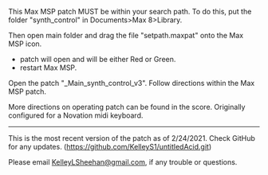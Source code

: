 
This Max MSP patch MUST be within your search path. 
To do this, put the folder "synth_control" in Documents>Max 8>Library.

Then open main folder and drag the file "setpath.maxpat" onto the Max MSP icon. 
 - patch will open and will be either Red or Green. 
 - restart Max MSP.


Open the patch "_Main_synth_control_v3". 
Follow directions within the Max MSP patch.

More directions on operating patch can be found in the score. 
Originally configured for a Novation midi keyboard. 

-------------------------------------------------------------------------------
This is the most recent version of the patch as of 2/24/2021.
Check GitHub for any updates.
(https://github.com/KelleyS1/untitledAcid.git)

Please email KelleyLSheehan@gmail.com, if any trouble or questions.